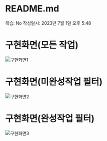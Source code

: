 # README.md

복습: No
작성일시: 2023년 7월 1일 오후 5:48

# 구현화면(모든 작업)
![구현화면1](https://github.com/qwer0114/COW-React-1/assets/112809788/a6a83369-36f8-4baf-b5c2-6826b86b46e2)

# 구현화면(미완성작업 필터)
![구현화면2](https://github.com/qwer0114/COW-React-1/assets/112809788/41eb4f17-aab2-41b1-9ad4-5ff2c5ccac85)

# 구현화면(완성작업 필터)
![구현화면3](https://github.com/qwer0114/COW-React-1/assets/112809788/306e9474-a9a5-42c5-9035-517575780131)



